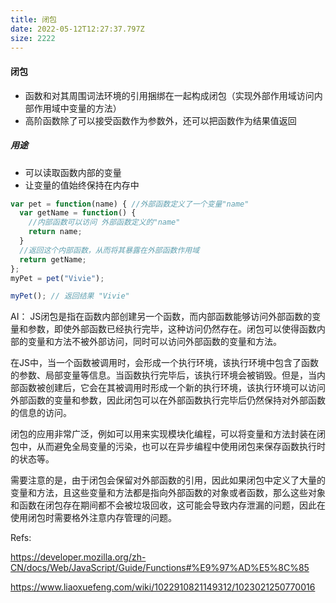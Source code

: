 ```yaml
---
title: 闭包
date: 2022-05-12T12:27:37.797Z
size: 2222
---
```

#### 闭包

- 函数和对其周围词法环境的引用捆绑在一起构成闭包（实现外部作用域访问内部作用域中变量的方法）
- 高阶函数除了可以接受函数作为参数外，还可以把函数作为结果值返回

##### 用途

- 可以读取函数内部的变量
- 让变量的值始终保持在内存中

```js
var pet = function(name) { //外部函数定义了一个变量"name"
  var getName = function() {
    //内部函数可以访问 外部函数定义的"name"
    return name;
  }
  //返回这个内部函数，从而将其暴露在外部函数作用域
  return getName;
};
myPet = pet("Vivie");

myPet(); // 返回结果 "Vivie"
```


AI：
JS闭包是指在函数内部创建另一个函数，而内部函数能够访问外部函数的变量和参数，即使外部函数已经执行完毕，这种访问仍然存在。闭包可以使得函数内部的变量和方法不被外部访问，同时可以访问外部函数的变量和方法。

在JS中，当一个函数被调用时，会形成一个执行环境，该执行环境中包含了函数的参数、局部变量等信息。当函数执行完毕后，该执行环境会被销毁。但是，当内部函数被创建后，它会在其被调用时形成一个新的执行环境，该执行环境可以访问外部函数的变量和参数，因此闭包可以在外部函数执行完毕后仍然保持对外部函数的信息的访问。

闭包的应用非常广泛，例如可以用来实现模块化编程，可以将变量和方法封装在闭包中，从而避免全局变量的污染，也可以在异步编程中使用闭包来保存函数执行时的状态等。

需要注意的是，由于闭包会保留对外部函数的引用，因此如果闭包中定义了大量的变量和方法，且这些变量和方法都是指向外部函数的对象或者函数，那么这些对象和函数在闭包存在期间都不会被垃圾回收，这可能会导致内存泄漏的问题，因此在使用闭包时需要格外注意内存管理的问题。


Refs:

https://developer.mozilla.org/zh-CN/docs/Web/JavaScript/Guide/Functions#%E9%97%AD%E5%8C%85

https://www.liaoxuefeng.com/wiki/1022910821149312/1023021250770016
